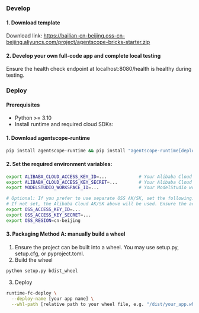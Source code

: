 ### Develop
#### 1. Download template
Download link: https://bailian-cn-beijing.oss-cn-beijing.aliyuncs.com/project/agentscope-bricks-starter.zip

#### 2. Develop your own full-code app and complete local testing
Ensure the health check endpoint at localhost:8080/health is healthy during testing.

### Deploy
#### Prerequisites
- Python >= 3.10
- Install runtime and required cloud SDKs:
#### 1. Download agentscope-runtime
```bash
pip install agentscope-runtime && pip install "agentscope-runtime[deployment]"
```
#### 2. Set the required environment variables:
```bash
export ALIBABA_CLOUD_ACCESS_KEY_ID=...            # Your Alibaba Cloud AccessKey (required)
export ALIBABA_CLOUD_ACCESS_KEY_SECRET=...        # Your Alibaba Cloud AccessKey Secret (required)
export MODELSTUDIO_WORKSPACE_ID=...               # Your ModelStudio workspace id

# Optional: If you prefer to use separate OSS AK/SK, set the following.
# If not set, the Alibaba Cloud AK/SK above will be used. Ensure the account has OSS read/write permissions.
export OSS_ACCESS_KEY_ID=...
export OSS_ACCESS_KEY_SECRET=...
export OSS_REGION=cn-beijing
```
#### 3. Packaging Method A: manually build a wheel
1. Ensure the project can be built into a wheel. You may use setup.py, setup.cfg, or pyproject.toml.
2. Build the wheel
```bash
python setup.py bdist_wheel
```
3. Deploy
```bash
runtime-fc-deploy \
  --deploy-name [your app name] \
  --whl-path [relative path to your wheel file, e.g. "/dist/your_app.whl"]
```
